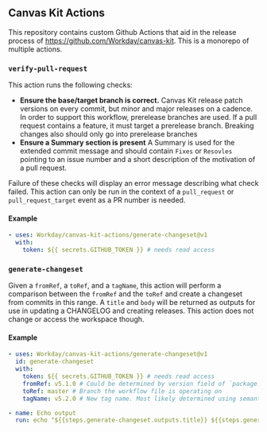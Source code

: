 ## Canvas Kit Actions

This repository contains custom Github Actions that aid in the release process of https://github.com/Workday/canvas-kit. This is a monorepo of multiple actions.

### `verify-pull-request`

This action runs the following checks:

- **Ensure the base/target branch is correct.**
  Canvas Kit release patch versions on every commit, but minor and major releases on a cadence. In order to support this workflow, prerelease branches are used. If a pull request contains a feature, it must target a prerelease branch. Breaking changes also should only go into prerelease branches
- **Ensure a Summary section is present**
  A Summary is used for the extended commit message and should contain `Fixes` or `Resovles` pointing to an issue number and a short description of the motivation of a pull request.

Failure of these checks will display an error message describing what check failed. This action can only be run in the context of a `pull_request` or `pull_request_target` event as a PR number is needed.

#### Example

```yml
- uses: Workday/canvas-kit-actions/generate-changeset@v1
  with:
    token: ${{ secrets.GITHUB_TOKEN }} # needs read access
```

### `generate-changeset`

Given a `fromRef`, a `toRef`, and a `tagName`, this action will perform a comparison between the `fromRef` and the `toRef` and create a changeset from commits in this range. A `title` and `body` will be returned as outputs for use in updating a CHANGELOG and creating releases. This action does not change or access the workspace though.

#### Example

```yml
- uses: Workday/canvas-kit-actions/generate-changeset@v1
  id: generate-changeset
  with:
    token: ${{ secrets.GITHUB_TOKEN }} # needs read access
    fromRef: v5.1.0 # Could be determined by version field of `package.json` or `lerna.json`
    toRef: master # Branch the workflow file is operating on
    tagName: v5.2.0 # New tag name. Most likely determined using semantic release or conventional commits

- name: Echo output
  run: echo "${{steps.generate-changeset.outputs.title}} ${{steps.generate-changeset.outputs.body}}"
```
